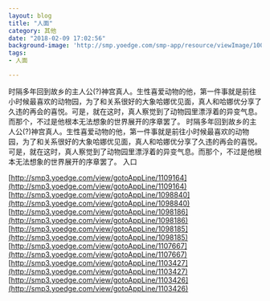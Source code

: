 ```yaml
---
layout: blog
title: "人面"
category: 其他
date: "2018-02-09 17:02:56"
background-image: 'http://smp.yoedge.com/smp-app/resource/viewImage/1002946appline.png'
tags:
- 人面

---
```

时隔多年回到故乡的主人公(?)神宫真人。生性喜爱动物的他，第一件事就是前往小时候最喜欢的动物园，为了和关系很好的大象哈娜优见面，真人和哈娜优分享了久违的再会的喜悦。可是，就在这时，真人察觉到了动物园里漂浮着的异变气息。而那个，不过是他根本无法想象的世界展开的序章罢了。
时隔多年回到故乡的主人公(?)神宫真人。生性喜爱动物的他，第一件事就是前往小时候最喜欢的动物园，为了和关系很好的大象哈娜优见面，真人和哈娜优分享了久违的再会的喜悦。可是，就在这时，真人察觉到了动物园里漂浮着的异变气息。而那个，不过是他根本无法想象的世界展开的序章罢了。
入口

[http://smp3.yoedge.com/view/gotoAppLine/1109164](http://smp3.yoedge.com/view/gotoAppLine/1109164)
[http://smp3.yoedge.com/view/gotoAppLine/1098840](http://smp3.yoedge.com/view/gotoAppLine/1098840)
[http://smp3.yoedge.com/view/gotoAppLine/1098186](http://smp3.yoedge.com/view/gotoAppLine/1098186)
[http://smp3.yoedge.com/view/gotoAppLine/1098185](http://smp3.yoedge.com/view/gotoAppLine/1098185)
[http://smp3.yoedge.com/view/gotoAppLine/1107667](http://smp3.yoedge.com/view/gotoAppLine/1107667)
[http://smp3.yoedge.com/view/gotoAppLine/1103427](http://smp3.yoedge.com/view/gotoAppLine/1103427)
[http://smp3.yoedge.com/view/gotoAppLine/1103426](http://smp3.yoedge.com/view/gotoAppLine/1103426)

        
